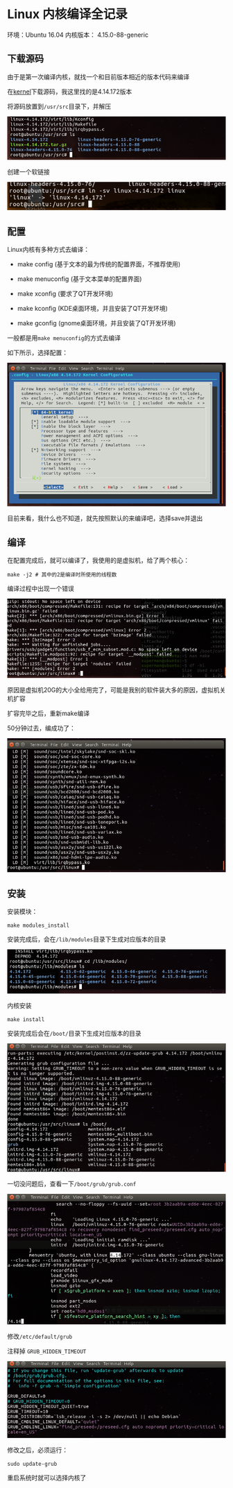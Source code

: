 # Linux 内核编译全记录

环境：Ubuntu 16.04
内核版本： 4.15.0-88-generic


## 下载源码

由于是第一次编译内核，就找一个和目前版本相近的版本代码来编译

在[kernel](www.kernel.org)下载源码，我这里找的是4.14.172版本

将源码放置到`/usr/src`目录下，并解压

![image](./images/1583388103(1).jpg)

创建一个软链接

![image](./images/1583388683(1).jpg)


## 配置

Linux内核有多种方式去编译：

- make config (基于文本的最为传统的配置界面，不推荐使用)

- make menuconfig (基于文本菜单的配置界面)

- make xconfig (要求了QT开发环境)

- make kconfig (KDE桌面环境，并且安装了QT开发环境)

- make gconfig (gnome桌面环境，并且安装了QT开发环境)



一般都是用`make menuconfig`的方式去编译

如下所示，选择配置：

![image](./images/1583389138(1).jpg)

目前来看，我什么也不知道，就先按照默认的来编译吧，选择save并退出


## 编译

在配置完成后，就可以编译了，我使用的是虚拟机，给了两个核心：

```
make -j2 # 其中的2是编译时所使用的线程数
```

编译过程中出现一个错误

![image](./images/1583392301(1).jpg)

原因是虚拟机20G的大小全给用完了，可能是我别的软件装大多的原因，虚拟机关机扩容


扩容完毕之后，重新make编译

50分钟过去，编成功了：

![image](./images/1583396226(1).jpg)


## 安装

安装模块：

```
make modules_install
```

安装完成后，会在`/lib/modules`目录下生成对应版本的目录

![image](./images/1583396589(1).jpg)


内核安装

```
make install
```

安装完成后会在`/boot/`目录下生成对应版本的目录

![image](./images/1583396860(1).jpg)

一切没问题后，查看一下`/boot/grub/grub.conf`

![image](./images/1583397078(1).jpg)


修改`/etc/default/grub`

注释掉 `GRUB_HIDDEN_TIMEOUT`

![image](./images/1583398656(1).jpg)


修改之后，必须运行：

```
sudo update-grub
```

重启系统时就可以选择内核了





